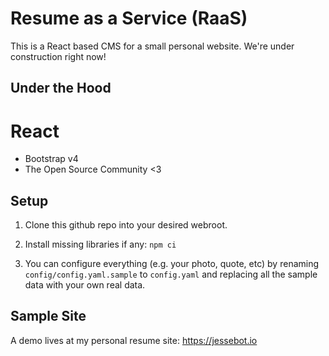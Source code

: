 Resume as a Service (RaaS)
=====================

This is a React based CMS for a small personal website. We're under construction right now!

Under the Hood
--------------
# React
* Bootstrap v4
* The Open Source Community <3

Setup
-----

1. Clone this github repo into your desired webroot.

2. Install missing libraries if any: `npm ci`

3. You can configure everything (e.g. your photo, quote, etc) by renaming 
`config/config.yaml.sample` to `config.yaml` and replacing all the sample data
with your own real data.

Sample Site
-----------

A demo lives at my personal resume site: https://jessebot.io

